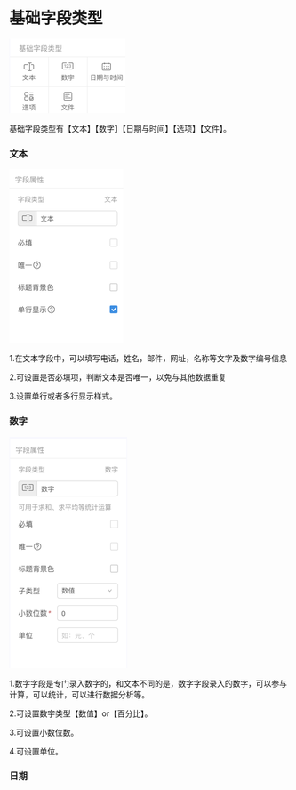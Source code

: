 # 基础字段类型

![](/assets/import332.png)

基础字段类型有【文本】【数字】【日期与时间】【选项】【文件】。

### 文本 

![](/assets/impor235.png)

1.在文本字段中，可以填写电话，姓名，邮件，网址，名称等文字及数字编号信息

2.可设置是否必填项，判断文本是否唯一，以免与其他数据重复

3.设置单行或者多行显示样式。

### 数字

![](/assets/import0011.png)

1.数字字段是专门录入数字的，和文本不同的是，数字字段录入的数字，可以参与计算，可以统计，可以进行数据分析等。

2.可设置数字类型【数值】or【百分比】。

3.可设置小数位数。

4.可设置单位。

### 日期 



